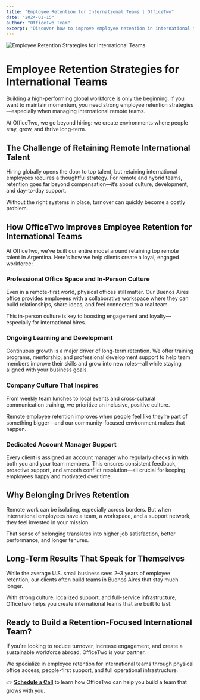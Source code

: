 ```yaml
---
title: "Employee Retention for International Teams | OfficeTwo"
date: "2024-01-15"
author: "OfficeTwo Team"
excerpt: "Discover how to improve employee retention in international teams. Learn how OfficeTwo builds global teams that stay engaged, loyal, and high-performing."
---
```


![Employee Retention Strategies for International Teams](/images/employee-retention-international-teams.jpg)

# Employee Retention Strategies for International Teams

Building a high-performing global workforce is only the beginning. If you want to maintain momentum, you need strong employee retention strategies—especially when managing international remote teams.  

At OfficeTwo, we go beyond hiring: we create environments where people stay, grow, and thrive long-term.

## The Challenge of Retaining Remote International Talent

Hiring globally opens the door to top talent, but retaining international employees requires a thoughtful strategy. For remote and hybrid teams, retention goes far beyond compensation—it’s about culture, development, and day-to-day support.  

Without the right systems in place, turnover can quickly become a costly problem.

## How OfficeTwo Improves Employee Retention for International Teams

At OfficeTwo, we’ve built our entire model around retaining top remote talent in Argentina. Here's how we help clients create a loyal, engaged workforce:

### Professional Office Space and In-Person Culture
Even in a remote-first world, physical offices still matter. Our Buenos Aires office provides employees with a collaborative workspace where they can build relationships, share ideas, and feel connected to a real team.  

This in-person culture is key to boosting engagement and loyalty—especially for international hires.

### Ongoing Learning and Development
Continuous growth is a major driver of long-term retention. We offer training programs, mentorship, and professional development support to help team members improve their skills and grow into new roles—all while staying aligned with your business goals.

### Company Culture That Inspires
From weekly team lunches to local events and cross-cultural communication training, we prioritize an inclusive, positive culture.  

Remote employee retention improves when people feel like they’re part of something bigger—and our community-focused environment makes that happen.

### Dedicated Account Manager Support
Every client is assigned an account manager who regularly checks in with both you and your team members. This ensures consistent feedback, proactive support, and smooth conflict resolution—all crucial for keeping employees happy and motivated over time.

## Why Belonging Drives Retention

Remote work can be isolating, especially across borders. But when international employees have a team, a workspace, and a support network, they feel invested in your mission.  

That sense of belonging translates into higher job satisfaction, better performance, and longer tenures.

## Long-Term Results That Speak for Themselves

While the average U.S. small business sees 2–3 years of employee retention, our clients often build teams in Buenos Aires that stay much longer.  

With strong culture, localized support, and full-service infrastructure, OfficeTwo helps you create international teams that are built to last.

## Ready to Build a Retention-Focused International Team?

If you're looking to reduce turnover, increase engagement, and create a sustainable workforce abroad, OfficeTwo is your partner.  

We specialize in employee retention for international teams through physical office access, people-first support, and full operational infrastructure.

👉 **[Schedule a Call](https://www.officetwo.com/contact-us/)** to learn how OfficeTwo can help you build a team that grows with you.
